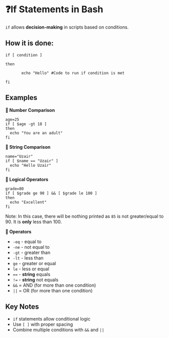 # ❓If Statements in Bash

`if` allows **decision-making** in scripts based on conditions.

## How it is done:

    if [ condition ]

    then

           echo "Hello" #Code to run if condition is met

    fi

## Examples

**🔢 Number Comparison**
   
    age=25
    if [ $age -gt 18 ]
    then
      echo "You are an adult"
    fi

**🔡 String Comparison**

    name="Uzair"
    if [ $name == "Uzair" ]
      echo "Hello Uzair"
    fi

**🧠 Logical Operators**

    grade=80
    if [ $grade ge 90 ] && [ $grade le 100 ]
    then
      echo "Excellent"
    fi 

Note: In this case, there will be nothing printed as `85` is not greater/equal to 90. It is **only** less than 100.

**🔎 Operators**

- `-eq` - equal to
- `-ne` - not equal to
- `-gt` - greater than
- `-lt` - less than
- `ge` - greater or equal
- `le` - less or equal
- `==` - **string** equals
- `!=` - **string** not equals
- `&&` = AND (for more than one condition)
- `||` = OR (for more than one condition)

## Key Notes
- `if` statements allow conditional logic
-  Use `[ ]` with proper spacing
-  Combine multiple conditions with `&&` and `||`
